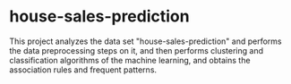 # house-sales-prediction
This project analyzes the data set "house-sales-prediction" and performs the data preprocessing steps on it, and then performs clustering and classification algorithms of the machine learning, and obtains the association rules and frequent patterns.
